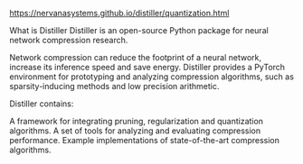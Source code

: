 
https://nervanasystems.github.io/distiller/quantization.html

What is Distiller
Distiller is an open-source Python package for neural network compression research.

Network compression can reduce the footprint of a neural network, increase its inference speed and save energy. Distiller provides a PyTorch environment for prototyping and analyzing compression algorithms, such as sparsity-inducing methods and low precision arithmetic.

Distiller contains:

A framework for integrating pruning, regularization and quantization algorithms.
A set of tools for analyzing and evaluating compression performance.
Example implementations of state-of-the-art compression algorithms.
